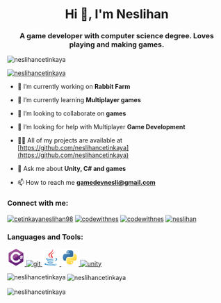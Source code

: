 <h1 align="center">Hi 👋, I'm Neslihan</h1>
<h3 align="center">A game developer with computer science degree. Loves playing and making games.</h3>

<p align="left"> <img src="https://komarev.com/ghpvc/?username=neslihancetinkaya&label=Profile%20views&color=0e75b6&style=flat" alt="neslihancetinkaya" /> </p>

<p align="left"> <a href="https://github.com/ryo-ma/github-profile-trophy"><img src="https://github-profile-trophy.vercel.app/?username=neslihancetinkaya" alt="neslihancetinkaya" /></a> </p>

- 🔭 I’m currently working on **Rabbit Farm**

- 🌱 I’m currently learning **Multiplayer games**

- 👯 I’m looking to collaborate on **games**

- 🤝 I’m looking for help with Multiplayer **Game Development**

- 👨‍💻 All of my projects are available at [https://github.com/neslihancetinkaya](https://github.com/neslihancetinkaya)

- 💬 Ask me about **Unity, C# and games**

- 📫 How to reach me **gamedevnesli@gmail.com**

<h3 align="left">Connect with me:</h3>
<p align="left">
<a href="https://linkedin.com/in/neslihancetinkaya" target="blank"><img align="center" src="https://raw.githubusercontent.com/rahuldkjain/github-profile-readme-generator/master/src/images/icons/Social/linked-in-alt.svg" alt="cetinkayaneslihan98" height="30" width="40" /></a>
<a href="https://instagram.com/codewithnes" target="blank"><img align="center" src="https://raw.githubusercontent.com/rahuldkjain/github-profile-readme-generator/master/src/images/icons/Social/instagram.svg" alt="codewithnes" height="30" width="40" /></a>
<a href="https://www.youtube.com/c/codewithnes" target="blank"><img align="center" src="https://raw.githubusercontent.com/rahuldkjain/github-profile-readme-generator/master/src/images/icons/Social/youtube.svg" alt="codewithnes" height="30" width="40" /></a>
<a href="https://www.hackerrank.com/neslihan" target="blank"><img align="center" src="https://raw.githubusercontent.com/rahuldkjain/github-profile-readme-generator/master/src/images/icons/Social/hackerrank.svg" alt="neslihan" height="30" width="40" /></a>
</p>

<h3 align="left">Languages and Tools:</h3>
<p align="left"> <a href="https://www.w3schools.com/cs/" target="_blank" rel="noreferrer"> <img src="https://raw.githubusercontent.com/devicons/devicon/master/icons/csharp/csharp-original.svg" alt="csharp" width="40" height="40"/> </a> <a href="https://git-scm.com/" target="_blank" rel="noreferrer"> <img src="https://www.vectorlogo.zone/logos/git-scm/git-scm-icon.svg" alt="git" width="40" height="40"/> </a> <a href="https://www.java.com" target="_blank" rel="noreferrer"> <img src="https://raw.githubusercontent.com/devicons/devicon/master/icons/java/java-original.svg" alt="java" width="40" height="40"/> </a> <a href="https://www.python.org" target="_blank" rel="noreferrer"> <img src="https://raw.githubusercontent.com/devicons/devicon/master/icons/python/python-original.svg" alt="python" width="40" height="40"/> </a> <a href="https://unity.com/" target="_blank" rel="noreferrer"> <img src="https://www.vectorlogo.zone/logos/unity3d/unity3d-icon.svg" alt="unity" width="40" height="40"/> </a> </p>

<p><img align="left" src="https://github-readme-stats.vercel.app/api/top-langs?username=neslihancetinkaya&show_icons=true&locale=en&layout=compact" alt="neslihancetinkaya" /></p>

<p>&nbsp;<img align="center" src="https://github-readme-stats.vercel.app/api?username=neslihancetinkaya&show_icons=true&locale=en" alt="neslihancetinkaya" /></p>

<p><img align="center" src="https://github-readme-streak-stats.herokuapp.com/?user=neslihancetinkaya&" alt="neslihancetinkaya" /></p>
